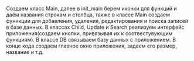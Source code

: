 Создаем класс Main, далее в init_main берем иконки для функций и даём названия строкам и столбца, также в классе Main создаем фуннкции для добавления, удаления, редактирования и поиска записей в базе данных. В классах Child, Update и Search реализуем интерфейс приложения(создаем кнопки, привязывая их к соотвестувующим функциям). В классе DB связываем базу данных с приложением. В конце кода создаем главное окно приложения, задаем его размер, название и т.д.
